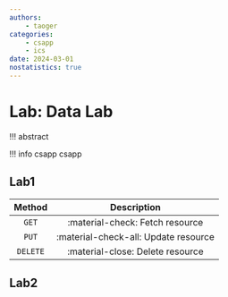 ```yaml
---
authors:
    - taoger
categories:
    - csapp
    - ics
date: 2024-03-01
nostatistics: true
---
```


# Lab: Data Lab

!!! abstract
    
<!-- more -->

!!! info csapp
    csapp

## Lab1
| Method      | Description                          |
| :---------: | :----------------------------------: |
| `GET`       | :material-check:     Fetch resource  |
| `PUT`       | :material-check-all: Update resource |
| `DELETE`    | :material-close:     Delete resource |



## Lab2

